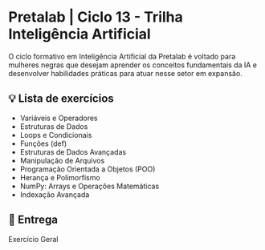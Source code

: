 # Pretalab | Ciclo 13 - Trilha Inteligência Artificial

O ciclo formativo em Inteligência Artificial da Pretalab é voltado para mulheres negras que desejam aprender os conceitos fundamentais da IA e desenvolver habilidades práticas para atuar nesse setor em expansão.

## 💡 Lista de exercícios

- Variáveis e Operadores
- Estruturas de Dados
- Loops e Condicionais
- Funções (def)
- Estruturas de Dados Avançadas
- Manipulação de Arquivos
- Programação Orientada a Objetos (POO)
- Herança e Polimorfismo
- NumPy: Arrays e Operações Matemáticas
- Indexação Avançada

## 📌 Entrega 

Exercício Geral
